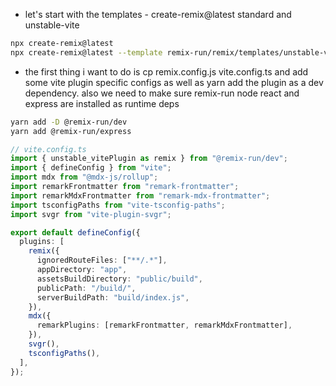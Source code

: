 - let's start with the templates - create-remix@latest standard and unstable-vite

```sh
npx create-remix@latest
npx create-remix@latest --template remix-run/remix/templates/unstable-vite-express
```

- the first thing i want to do is cp remix.config.js vite.config.ts and add some vite plugin specific configs as well as yarn add the plugin as a dev dependency. also we need to make sure remix-run node react and express are installed as runtime deps

```sh
yarn add -D @remix-run/dev
yarn add @remix-run/express
```

```ts
// vite.config.ts
import { unstable_vitePlugin as remix } from "@remix-run/dev";
import { defineConfig } from "vite";
import mdx from "@mdx-js/rollup";
import remarkFrontmatter from "remark-frontmatter";
import remarkMdxFrontmatter from "remark-mdx-frontmatter";
import tsconfigPaths from "vite-tsconfig-paths";
import svgr from "vite-plugin-svgr";

export default defineConfig({
  plugins: [
    remix({
      ignoredRouteFiles: ["**/.*"],
      appDirectory: "app",
      assetsBuildDirectory: "public/build",
      publicPath: "/build/",
      serverBuildPath: "build/index.js",
    }),
    mdx({
      remarkPlugins: [remarkFrontmatter, remarkMdxFrontmatter],
    }),
    svgr(),
    tsconfigPaths(),
  ],
});

```


